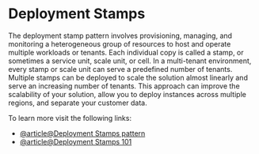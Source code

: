 # Deployment Stamps

The deployment stamp pattern involves provisioning, managing, and monitoring a heterogeneous group of resources to host and operate multiple workloads or tenants. Each individual copy is called a stamp, or sometimes a service unit, scale unit, or cell. In a multi-tenant environment, every stamp or scale unit can serve a predefined number of tenants. Multiple stamps can be deployed to scale the solution almost linearly and serve an increasing number of tenants. This approach can improve the scalability of your solution, allow you to deploy instances across multiple regions, and separate your customer data.

To learn more visit the following links:

- [@article@Deployment Stamps pattern](https://learn.microsoft.com/en-us/azure/architecture/patterns/deployment-stamp)
- [@article@Deployment Stamps 101](https://blog.devgenius.io/deployment-stamps-101-7c04a6f704a2)
